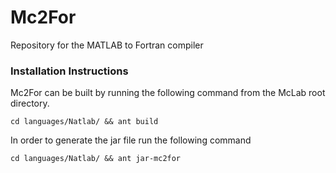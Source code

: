 # Mc2For
Repository for the MATLAB to Fortran compiler

### Installation Instructions

Mc2For can be built by running the following command from the McLab root directory. 
```
cd languages/Natlab/ && ant build
```
In order to generate the jar file  run the following command
```
cd languages/Natlab/ && ant jar-mc2for
``` 
